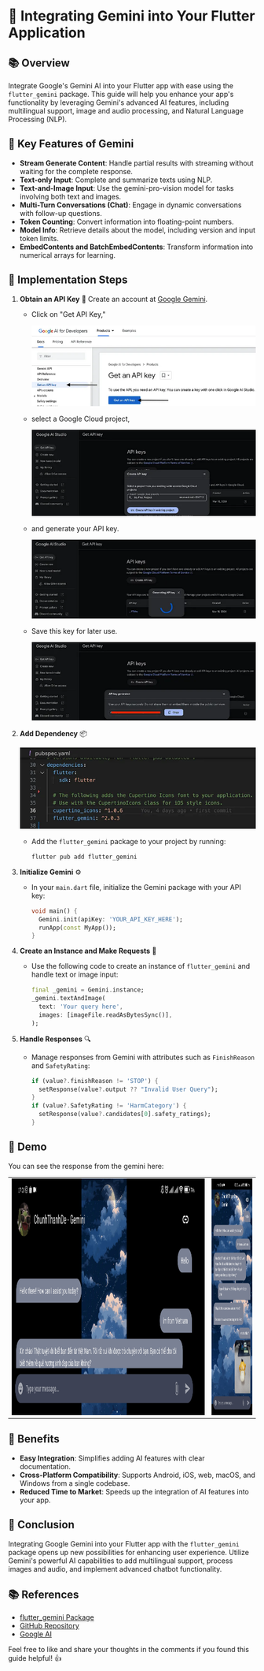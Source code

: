 # 🚀 Integrating Gemini into Your Flutter Application

## 📚 Overview

Integrate Google's Gemini AI into your Flutter app with ease using the `flutter_gemini` package. This guide will help you enhance your app's functionality by leveraging Gemini's advanced AI features, including multilingual support, image and audio processing, and Natural Language Processing (NLP).

## 🌟 Key Features of Gemini

- **Stream Generate Content**: Handle partial results with streaming without waiting for the complete response.
- **Text-only Input**: Complete and summarize texts using NLP.
- **Text-and-Image Input**: Use the gemini-pro-vision model for tasks involving both text and images.
- **Multi-Turn Conversations (Chat)**: Engage in dynamic conversations with follow-up questions.
- **Token Counting**: Convert information into floating-point numbers.
- **Model Info**: Retrieve details about the model, including version and input token limits.
- **EmbedContents and BatchEmbedContents**: Transform information into numerical arrays for learning.

## 🏁 Implementation Steps

1. **Obtain an API Key** 🔑
   Create an account at [Google Gemini](https://ai.google.dev/tutorials/setup).
   
    - Click on "Get API Key,"
   
      ![](media/steps/step1-1.webp)
   
    - select a Google Cloud project,
   
      ![](media/steps/step1-2.webp)
   
    - and generate your API key.
   
      ![](media/steps/step1-3.webp)
   
    - Save this key for later use.
   
      ![](media/steps/step1-4.webp)

2. **Add Dependency** 📦

   ![](media/steps/step2-1.webp)

    - Add the `flutter_gemini` package to your project by running:
      ```sh
      flutter pub add flutter_gemini
      ```

3. **Initialize Gemini** ⚙️
    - In your `main.dart` file, initialize the Gemini package with your API key:
      ```dart
      void main() {
        Gemini.init(apiKey: 'YOUR_API_KEY_HERE');
        runApp(const MyApp());
      }
      ```

4. **Create an Instance and Make Requests** 🤖
    - Use the following code to create an instance of `flutter_gemini` and handle text or image input:
      ```dart
      final _gemini = Gemini.instance;
      _gemini.textAndImage(
        text: 'Your query here',
        images: [imageFile.readAsBytesSync()],
      );
      ```

5. **Handle Responses** 🔍
    - Manage responses from Gemini with attributes such as `FinishReason` and `SafetyRating`:
      ```dart
      if (value?.finishReason != 'STOP') {
        setResponse(value?.output ?? "Invalid User Query");
      }
      if (value?.SafetyRating != 'HarmCategory') {
        setResponse(value?.candidates[0].safety_ratings);
      }
      ```

## 🚀 Demo

You can see the response from the gemini here:

<table>
<tr>
<td><img src="https://github.com/ChunhThanhDe/Flutter_gemini_Chat/blob/master/media/screenshot_horizontal.jpg" height="480px"></td>
<td><img src="https://github.com/ChunhThanhDe/Flutter_gemini_Chat/blob/master/media/screenshot_vertical.jpg" height="480px"></td>
</tr>
</table>

## 🎉 Benefits

- **Easy Integration**: Simplifies adding AI features with clear documentation.
- **Cross-Platform Compatibility**: Supports Android, iOS, web, macOS, and Windows from a single codebase.
- **Reduced Time to Market**: Speeds up the integration of AI features into your app.

## 🌟 Conclusion

Integrating Google Gemini into your Flutter app with the `flutter_gemini` package opens up new possibilities for enhancing user experience. Utilize Gemini's powerful AI capabilities to add multilingual support, process images and audio, and implement advanced chatbot functionality.

## 📚 References

- [flutter_gemini Package](https://pub.dev/packages/flutter_gemini)
- [GitHub Repository](https://github.com/ChunhThanhDe/Flutter_gemini_Chat)
- [Google AI](https://ai.google.dev/)

Feel free to like and share your thoughts in the comments if you found this guide helpful! 👍